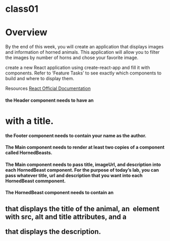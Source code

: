 # class01

# Overview
By the end of this week, you will create an application that displays images and information of horned animals. This application will allow you to filter the images by number of horns and chose your favorite image.

create a new React application using create-react-app and fill it with components. Refer to ‘Feature Tasks’ to see exactly which components to build and where to display them.

Resources
[React Official Documentation](https://reactjs.org/docs/getting-started.html)

#### the Header component needs to have an <h1> with a title.
  
#### the Footer component needs to contain your name as the author.

#### The Main component needs to render at least two copies of a component called HornedBeasts.

#### The Main component needs to pass title, imageUrl, and description into each HornedBeast component. For the purpose of today’s lab, you can pass whatever title, url and description that you want into each HornedBeast commponent.

#### The HornedBeast component needs to contain an <h2> that displays the title of the animal, an <img> element with src, alt and title attributes, and a <p> that displays the description.
